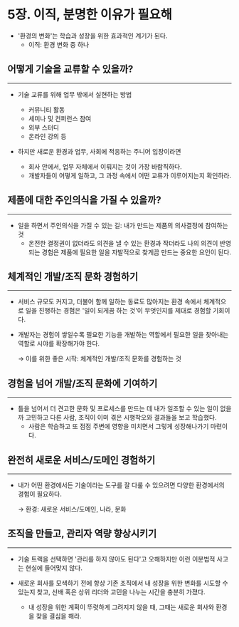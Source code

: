 # 5장. 이직, 분명한 이유가 필요해

- '환경의 변화'는 학습과 성장을 위한 효과적인 계기가 된다.
    - 이직: 환경 변화 중 하나

## 어떻게 기술을 교류할 수 있을까?

---

- 기술 교류를 위해 업무 밖에서 실현하는 방법
    - 커뮤니티 활동
    - 세미나 및 컨퍼런스 참여
    - 외부 스터디
    - 온라인 강의 등

- 하지만 새로운 환경과 업무, 사회에 적응하는 주니어 입장이라면
    - 회사 안에서, 업무 자체에서 이뤄지는 것이 가장 바람직하다.
    - 개발자들이 어떻게 일하고, 그 과정 속에서 어떤 교류가 이루어지는지 확인하라.

## 제품에 대한 주인의식을 가질 수 있을까?

---

- 일을 하면서 주인의식을 가질 수 있는 길: 내가 만드는 제품의 의사결정에 참여하는 것
    - 온전한 결정권이 없더라도 의견을 낼 수 있는 환경과 작더라도 나의 의견이 반영되는 경험은 제품에 필요한 일을 자발적으로 찾게끔 만드는 중요한 요인이 된다.

## 체계적인 개발/조직 문화 경험하기

---

- 서비스 규모도 커지고, 더불어 함께 일하는 동료도 많아지는 환경 속에서 체계적으로 일을 진행하는 경험은 '일이 되게끔 하는 것'이 무엇인지를 제대로 경험할 기회이다.

- 개발자는 경험이 쌓일수록 필요한 기능을 개발하는 역할에서 필요한 일을 찾아내는 역할로 시야를 확장해가야 한다.
    
    → 이를 위한 좋은 시작: 체계적인 개발/조직 문화를 경험하는 것
    

## 경험을 넘어 개발/조직 문화에 기여하기

---

- 틀을 넘어서 더 견고한 문화 및 프로세스를 만드는 데 내가 일조할 수 있는 일이 없을까 고민하고 다른 사람, 조직이 이미 겪은 시행착오와 결과들을 보고 학습했다.
    - 사람은 학습하고 또 점점 주변에 영향을 미치면서 그렇게 성장해나가기 마련이다.

## 완전히 새로운 서비스/도메인 경험하기

---

- 내가 어떤 환경에서든 기술이라는 도구를 잘 다룰 수 있으려면 다양한 환경에서의 경험이 필요하다.
    
    → 환경: 새로운 서비스/도메인, 나라, 문화
    

## 조직을 만들고, 관리자 역량 향상시키기

---

- 기술 트랙을 선택하면 '관리를 하지 않아도 된다'고 오해하지만 이런 이분법적 사고는 현실에 들어맞지 않다.

- 새로운 회사를 모색하기 전에 항상 기존 조직에서 내 성장을 위한 변화를 시도할 수 있는지 찾고, 선배 혹은 상위 리더와 고민을 나누는 시간을 충분히 가졌다.
    - 내 성장을 위한 계획이 뚜렷하게 그려지지 않을 때, 그때는 새로운 회사와 환경을 찾을 결심을 해라.